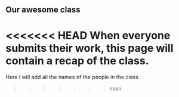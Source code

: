 Our awesome class
-----------------
<<<<<<< HEAD
When everyone submits their work, this page will contain a recap of the class.
=======

Here I will add all the names of the people in the class.
>>>>>>> main
